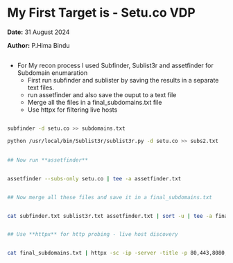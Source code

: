 # My First Target is - Setu.co VDP

**Date:** 31 August 2024

**Author:** P.Hima Bindu


<!-- httpx -l subdomains.txt >> active_subdomains.txt 

httpx --status-code --title -l subdomains.txt > active_subdomains.txt -->

## 
- For My recon process I used Subfinder, Sublist3r and assetfinder for Subdomain enumaration 
  - First run subfinder and sublister by saving the results in a separate text files.
  - run assetfinder and also save the ouput to a text file
  - Merge all the files in a final_subdomains.txt file
  - Use httpx for filtering live hosts




```bash

subfinder -d setu.co >> subdomains.txt

python /usr/local/bin/Sublist3r/sublist3r.py -d setu.co >> subs2.txt
 

## Now run **assetfinder**


assetfinder --subs-only setu.co | tee -a assetfinder.txt


## Now merge all these files and save it in a final_subdomains.txt


cat subfinder.txt sublist3r.txt assetfinder.txt | sort -u | tee -a final_subdomains.txt


## Use **httpx** for http probing - live host discovery


cat final_subdomains.txt | httpx -sc -ip -server -title -p 80,443,8080,3000 | tee -a live_subs.txt

